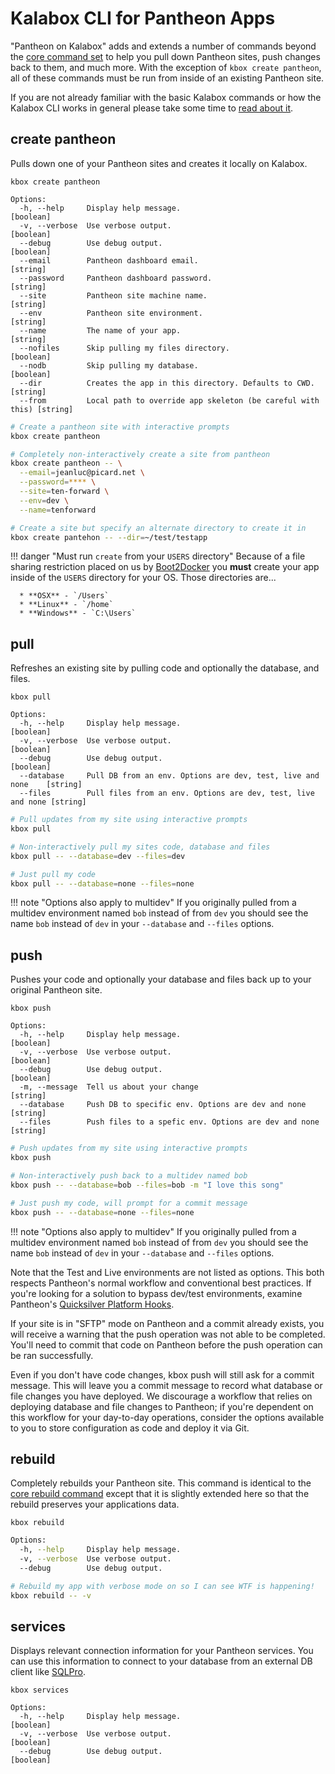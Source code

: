 Kalabox CLI for Pantheon Apps
=============================

"Pantheon on Kalabox" adds and extends a number of commands beyond the [core command set](http://docs.kalabox.io/users/cli/) to help you pull down Pantheon sites, push changes back to them, and much more. With the exception of `kbox create pantheon`, all of these commands must be run from inside of an existing Pantheon site.

If you are not already familiar with the basic Kalabox commands or how the Kalabox CLI works in general please take some time to [read about it](http://docs.kalabox.io/users/cli).

create pantheon
---------------

Pulls down one of your Pantheon sites and creates it locally on Kalabox.

`kbox create pantheon`

```
Options:
  -h, --help     Display help message.                                      [boolean]
  -v, --verbose  Use verbose output.                                        [boolean]
  --debug        Use debug output.                                          [boolean]
  --email        Pantheon dashboard email.                                  [string]
  --password     Pantheon dashboard password.                               [string]
  --site         Pantheon site machine name.                                [string]
  --env          Pantheon site environment.                                 [string]
  --name         The name of your app.                                      [string]
  --nofiles      Skip pulling my files directory.                           [boolean]
  --nodb         Skip pulling my database.                                  [boolean]
  --dir          Creates the app in this directory. Defaults to CWD.        [string]
  --from         Local path to override app skeleton (be careful with this) [string]
```

```bash
# Create a pantheon site with interactive prompts
kbox create pantheon

# Completely non-interactively create a site from pantheon
kbox create pantheon -- \
  --email=jeanluc@picard.net \
  --password=**** \
  --site=ten-forward \
  --env=dev \
  --name=tenforward

# Create a site but specify an alternate directory to create it in
kbox create pantehon -- --dir=~/test/testapp
```

!!! danger "Must run `create` from your `USERS` directory"
    Because of a file sharing restriction placed on us by [Boot2Docker](http://github.com/boot2docker/boot2docker) you **must** create your app inside of the `USERS` directory for your OS. Those directories are...

      * **OSX** - `/Users`
      * **Linux** - `/home`
      * **Windows** - `C:\Users`

pull
----

Refreshes an existing site by pulling code and optionally the database, and files.

`kbox pull`

```
Options:
  -h, --help     Display help message.                                        [boolean]
  -v, --verbose  Use verbose output.                                          [boolean]
  --debug        Use debug output.                                            [boolean]
  --database     Pull DB from an env. Options are dev, test, live and none    [string]
  --files        Pull files from an env. Options are dev, test, live and none [string]
```

```bash
# Pull updates from my site using interactive prompts
kbox pull

# Non-interactively pull my sites code, database and files
kbox pull -- --database=dev --files=dev

# Just pull my code
kbox pull -- --database=none --files=none
```

!!! note "Options also apply to multidev"
    If you originally pulled from a multidev environment named `bob` instead of from `dev` you should see the name `bob` instead of `dev` in your `--database` and `--files` options.

push
----

Pushes your code and optionally your database and files back up to your original Pantheon site.

`kbox push`

```
Options:
  -h, --help     Display help message.                                 [boolean]
  -v, --verbose  Use verbose output.                                   [boolean]
  --debug        Use debug output.                                     [boolean]
  -m, --message  Tell us about your change                              [string]
  --database     Push DB to specific env. Options are dev and none      [string]
  --files        Push files to a spefic env. Options are dev and none   [string]
```

```bash
# Push updates from my site using interactive prompts
kbox push

# Non-interactively push back to a multidev named bob
kbox push -- --database=bob --files=bob -m "I love this song"

# Just push my code, will prompt for a commit message
kbox push -- --database=none --files=none
```

!!! note "Options also apply to multidev"
    If you originally pulled from a multidev environment named `bob` instead of from `dev` you should see the name `bob` instead of `dev` in your `--database` and `--files` options.

Note that the Test and Live environments are not listed as options. This both respects Pantheon's normal workflow and conventional best practices. If you're looking for a solution to bypass dev/test environments, examine Pantheon's [Quicksilver Platform Hooks](https://pantheon.io/docs/quicksilver).

If your site is in "SFTP" mode on Pantheon and a commit already exists, you will receive a warning that the push operation was not able to be completed. You'll need to commit that code on Pantheon before the push operation can be ran successfully.

Even if you don't have code changes, kbox push will still ask for a commit message. This will leave you a commit message to record what database or file changes you have deployed. We discourage a workflow that relies on deploying database and file changes to Pantheon; if you're dependent on this workflow for your day-to-day operations, consider the options available to you to store configuration as code and deploy it via Git.

rebuild
-------

Completely rebuilds your Pantheon site. This command is identical to the [core rebuild command](http://docs.kalabox.io/users/cli/#rebuild) except that it is slightly extended here so that the rebuild preserves your applications data.

`kbox rebuild`

```bash
Options:
  -h, --help     Display help message.                                 [boolean]
  -v, --verbose  Use verbose output.                                   [boolean]
  --debug        Use debug output.                                     [boolean]
```

```bash
# Rebuild my app with verbose mode on so I can see WTF is happening!
kbox rebuild -- -v
```

services
--------

Displays relevant connection information for your Pantheon services. You can use this information to connect to your database from an external DB client like [SQLPro](http://www.sequelpro.com/).

`kbox services`

```
Options:
  -h, --help     Display help message.                                 [boolean]
  -v, --verbose  Use verbose output.                                   [boolean]
  --debug        Use debug output.                                     [boolean]
```

